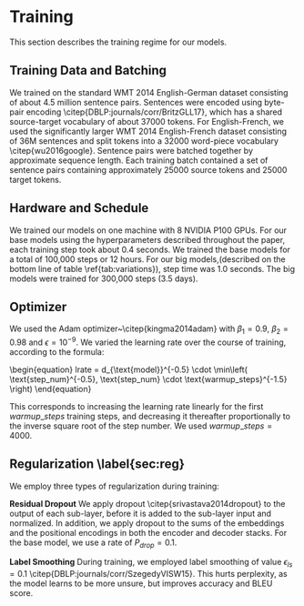 # Training

This section describes the training regime for our models.

## Training Data and Batching

We trained on the standard WMT 2014 English-German dataset consisting of about 4.5 million sentence pairs.  Sentences were encoded using byte-pair encoding \citep{DBLP:journals/corr/BritzGLL17}, which has a shared source-target vocabulary of about 37000 tokens. For English-French, we used the significantly larger WMT 2014 English-French dataset consisting of 36M sentences and split tokens into a 32000 word-piece vocabulary \citep{wu2016google}.  Sentence pairs were batched together by approximate sequence length.  Each training batch contained a set of sentence pairs containing approximately 25000 source tokens and 25000 target tokens.  

## Hardware and Schedule

We trained our models on one machine with 8 NVIDIA P100 GPUs.  For our base models using the hyperparameters described throughout the paper, each training step took about 0.4 seconds.  We trained the base models for a total of 100,000 steps or 12 hours.  For our big models,(described on the bottom line of table \ref{tab:variations}), step time was 1.0 seconds.  The big models were trained for 300,000 steps (3.5 days).

## Optimizer

We used the Adam optimizer~\citep{kingma2014adam} with $\beta_1=0.9$, $\beta_2=0.98$ and $\epsilon=10^{-9}$.  We varied the learning rate over the course of training, according to the formula:

\begin{equation}
lrate = d_{\text{model}}^{-0.5} \cdot
  \min\left( \text{step\_num}^{-0.5},
    \text{step\_num} \cdot \text{warmup\_steps}^{-1.5} \right)
\end{equation}

This corresponds to increasing the learning rate linearly for the first $warmup\_steps$ training steps, and decreasing it thereafter proportionally to the inverse square root of the step number.  We used $warmup\_steps=4000$.

## Regularization \label{sec:reg}

We employ three types of regularization during training:

**Residual Dropout** We apply dropout \citep{srivastava2014dropout} to the output of each sub-layer, before it is added to the sub-layer input and normalized.   In addition, we apply dropout to the sums of the embeddings and the positional encodings in both the encoder and decoder stacks.  For the base model, we use a rate of $P_{drop}=0.1$.

**Label Smoothing** During training, we employed label smoothing of value $\epsilon_{ls}=0.1$ \citep{DBLP:journals/corr/SzegedyVISW15}.  This hurts perplexity, as the model learns to be more unsure, but improves accuracy and BLEU score.


